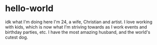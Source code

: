 # hello-world
idk what I'm doing here
I'm 24, a wife, Christian and artist. I love working with kids, which is now what I'm striving towards as I work events and birthday parties, etc. I have the most amazing husband, and the world's cutest dog. 
